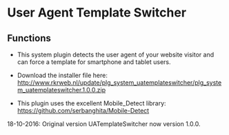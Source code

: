 User Agent Template Switcher
====================================

Functions
---------

* This system plugin detects the user agent of your website visitor and can force a template for smartphone and tablet users.

* Download the installer file here: http://www.rkrweb.nl/update/plg_system_uatemplateswitcher/plg_system_uatemplateswitcher.1.0.0.zip

* This plugin uses the excellent Mobile_Detect library: https://github.com/serbanghita/Mobile-Detect

18-10-2016: Original version
UATemplateSwitcher now version 1.0.0.
